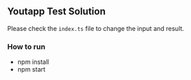 ## Youtapp Test Solution
Please check the `index.ts` file to change the input and result.

### How to run
- npm install
- npm start